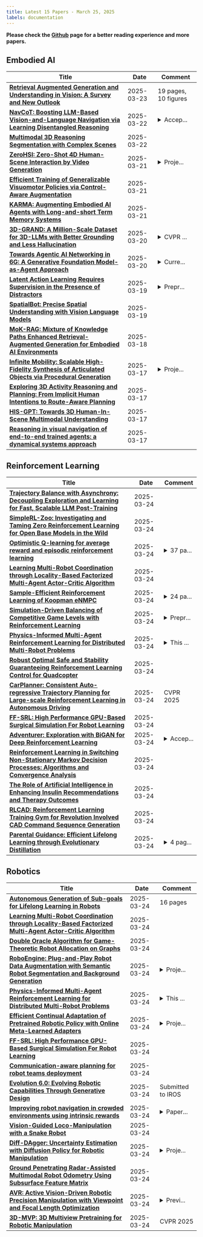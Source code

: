 ```yaml
---
title: Latest 15 Papers - March 25, 2025
labels: documentation
---
```

**Please check the [Github](https://github.com/zezhishao/MTS_Daily_ArXiv) page for a better reading experience and more papers.**

## Embodied AI
| **Title** | **Date** | **Comment** |
| --- | --- | --- |
| **[Retrieval Augmented Generation and Understanding in Vision: A Survey and New Outlook](http://arxiv.org/abs/2503.18016v1)** | 2025-03-23 | 19 pages, 10 figures |
| **[NavCoT: Boosting LLM-Based Vision-and-Language Navigation via Learning Disentangled Reasoning](http://arxiv.org/abs/2403.07376v2)** | 2025-03-22 | <details><summary>Accep...</summary><p>Accepted by TPAMI 2025</p></details> |
| **[Multimodal 3D Reasoning Segmentation with Complex Scenes](http://arxiv.org/abs/2411.13927v2)** | 2025-03-22 |  |
| **[ZeroHSI: Zero-Shot 4D Human-Scene Interaction by Video Generation](http://arxiv.org/abs/2412.18600v2)** | 2025-03-21 | <details><summary>Proje...</summary><p>Project website: https://awfuact.github.io/zerohsi/ The first two authors contribute equally</p></details> |
| **[Efficient Training of Generalizable Visuomotor Policies via Control-Aware Augmentation](http://arxiv.org/abs/2401.09258v2)** | 2025-03-21 |  |
| **[KARMA: Augmenting Embodied AI Agents with Long-and-short Term Memory Systems](http://arxiv.org/abs/2409.14908v2)** | 2025-03-21 |  |
| **[3D-GRAND: A Million-Scale Dataset for 3D-LLMs with Better Grounding and Less Hallucination](http://arxiv.org/abs/2406.05132v3)** | 2025-03-20 | <details><summary>CVPR ...</summary><p>CVPR 2025. Project website: https://3d-grand.github.io</p></details> |
| **[Towards Agentic AI Networking in 6G: A Generative Foundation Model-as-Agent Approach](http://arxiv.org/abs/2503.15764v1)** | 2025-03-20 | <details><summary>Curre...</summary><p>Currently under revision at IEEE Communications Magazine</p></details> |
| **[Latent Action Learning Requires Supervision in the Presence of Distractors](http://arxiv.org/abs/2502.00379v2)** | 2025-03-19 | <details><summary>Prepr...</summary><p>Preprint. In review. Edit: Accepted by ICLR 2025 Workshop on World Models: Understanding, Modelling and Scaling</p></details> |
| **[SpatialBot: Precise Spatial Understanding with Vision Language Models](http://arxiv.org/abs/2406.13642v7)** | 2025-03-19 |  |
| **[MoK-RAG: Mixture of Knowledge Paths Enhanced Retrieval-Augmented Generation for Embodied AI Environments](http://arxiv.org/abs/2503.13882v1)** | 2025-03-18 |  |
| **[Infinite Mobility: Scalable High-Fidelity Synthesis of Articulated Objects via Procedural Generation](http://arxiv.org/abs/2503.13424v1)** | 2025-03-17 | <details><summary>Proje...</summary><p>Project page: https://infinite-mobility.github.io 10 pages,12 figures</p></details> |
| **[Exploring 3D Activity Reasoning and Planning: From Implicit Human Intentions to Route-Aware Planning](http://arxiv.org/abs/2503.12974v1)** | 2025-03-17 |  |
| **[HIS-GPT: Towards 3D Human-In-Scene Multimodal Understanding](http://arxiv.org/abs/2503.12955v1)** | 2025-03-17 |  |
| **[Reasoning in visual navigation of end-to-end trained agents: a dynamical systems approach](http://arxiv.org/abs/2503.08306v3)** | 2025-03-17 |  |

## Reinforcement Learning
| **Title** | **Date** | **Comment** |
| --- | --- | --- |
| **[Trajectory Balance with Asynchrony: Decoupling Exploration and Learning for Fast, Scalable LLM Post-Training](http://arxiv.org/abs/2503.18929v1)** | 2025-03-24 |  |
| **[SimpleRL-Zoo: Investigating and Taming Zero Reinforcement Learning for Open Base Models in the Wild](http://arxiv.org/abs/2503.18892v1)** | 2025-03-24 |  |
| **[Optimistic Q-learning for average reward and episodic reinforcement learning](http://arxiv.org/abs/2407.13743v2)** | 2025-03-24 | <details><summary>37 pa...</summary><p>37 pages, simplified proofs</p></details> |
| **[Learning Multi-Robot Coordination through Locality-Based Factorized Multi-Agent Actor-Critic Algorithm](http://arxiv.org/abs/2503.18816v1)** | 2025-03-24 |  |
| **[Sample-Efficient Reinforcement Learning of Koopman eNMPC](http://arxiv.org/abs/2503.18787v1)** | 2025-03-24 | <details><summary>24 pa...</summary><p>24 pages, 9 figures, 2 tables</p></details> |
| **[Simulation-Driven Balancing of Competitive Game Levels with Reinforcement Learning](http://arxiv.org/abs/2503.18748v1)** | 2025-03-24 | <details><summary>Prepr...</summary><p>Preprint of the journal (IEEE Transactions on Games) paper of the same name</p></details> |
| **[Physics-Informed Multi-Agent Reinforcement Learning for Distributed Multi-Robot Problems](http://arxiv.org/abs/2401.00212v3)** | 2025-03-24 | <details><summary>This ...</summary><p>This paper is under review at IEEE T-RO</p></details> |
| **[Robust Optimal Safe and Stability Guaranteeing Reinforcement Learning Control for Quadcopter](http://arxiv.org/abs/2412.14003v2)** | 2025-03-24 |  |
| **[CarPlanner: Consistent Auto-regressive Trajectory Planning for Large-scale Reinforcement Learning in Autonomous Driving](http://arxiv.org/abs/2502.19908v3)** | 2025-03-24 | CVPR 2025 |
| **[FF-SRL: High Performance GPU-Based Surgical Simulation For Robot Learning](http://arxiv.org/abs/2503.18616v1)** | 2025-03-24 |  |
| **[Adventurer: Exploration with BiGAN for Deep Reinforcement Learning](http://arxiv.org/abs/2503.18612v1)** | 2025-03-24 | <details><summary>Accep...</summary><p>Accepted at Applied Intelligence</p></details> |
| **[Reinforcement Learning in Switching Non-Stationary Markov Decision Processes: Algorithms and Convergence Analysis](http://arxiv.org/abs/2503.18607v1)** | 2025-03-24 |  |
| **[The Role of Artificial Intelligence in Enhancing Insulin Recommendations and Therapy Outcomes](http://arxiv.org/abs/2503.18592v1)** | 2025-03-24 |  |
| **[RLCAD: Reinforcement Learning Training Gym for Revolution Involved CAD Command Sequence Generation](http://arxiv.org/abs/2503.18549v1)** | 2025-03-24 |  |
| **[Parental Guidance: Efficient Lifelong Learning through Evolutionary Distillation](http://arxiv.org/abs/2503.18531v1)** | 2025-03-24 | <details><summary>4 pag...</summary><p>4 pages, 3 figures, CoRL 2024 Workshop MAPoDeL</p></details> |

## Robotics
| **Title** | **Date** | **Comment** |
| --- | --- | --- |
| **[Autonomous Generation of Sub-goals for Lifelong Learning in Robots](http://arxiv.org/abs/2503.18914v1)** | 2025-03-24 | 16 pages |
| **[Learning Multi-Robot Coordination through Locality-Based Factorized Multi-Agent Actor-Critic Algorithm](http://arxiv.org/abs/2503.18816v1)** | 2025-03-24 |  |
| **[Double Oracle Algorithm for Game-Theoretic Robot Allocation on Graphs](http://arxiv.org/abs/2312.11791v2)** | 2025-03-24 |  |
| **[RoboEngine: Plug-and-Play Robot Data Augmentation with Semantic Robot Segmentation and Background Generation](http://arxiv.org/abs/2503.18738v1)** | 2025-03-24 | <details><summary>Proje...</summary><p>Project Page: https://roboengine.github.io/</p></details> |
| **[Physics-Informed Multi-Agent Reinforcement Learning for Distributed Multi-Robot Problems](http://arxiv.org/abs/2401.00212v3)** | 2025-03-24 | <details><summary>This ...</summary><p>This paper is under review at IEEE T-RO</p></details> |
| **[Efficient Continual Adaptation of Pretrained Robotic Policy with Online Meta-Learned Adapters](http://arxiv.org/abs/2503.18684v1)** | 2025-03-24 | <details><summary>Proje...</summary><p>Project link: https://ricky-zhu.github.io/OMLA/</p></details> |
| **[FF-SRL: High Performance GPU-Based Surgical Simulation For Robot Learning](http://arxiv.org/abs/2503.18616v1)** | 2025-03-24 |  |
| **[Communication-aware planning for robot teams deployment](http://arxiv.org/abs/2503.18545v1)** | 2025-03-24 |  |
| **[Evolution 6.0: Evolving Robotic Capabilities Through Generative Design](http://arxiv.org/abs/2502.17034v3)** | 2025-03-24 | Submitted to IROS |
| **[Improving robot navigation in crowded environments using intrinsic rewards](http://arxiv.org/abs/2302.06554v2)** | 2025-03-24 | <details><summary>Paper...</summary><p>Paper accepted in 2023 IEEE International Conference on Robotics and Automation (ICRA)</p></details> |
| **[Vision-Guided Loco-Manipulation with a Snake Robot](http://arxiv.org/abs/2503.18308v1)** | 2025-03-24 |  |
| **[Diff-DAgger: Uncertainty Estimation with Diffusion Policy for Robotic Manipulation](http://arxiv.org/abs/2410.14868v4)** | 2025-03-24 | <details><summary>Proje...</summary><p>Project website: diffdagger.github.io 8 pages, 6 figures, accepted by International Conference on Robotics and Automation (ICRA) 2025</p></details> |
| **[Ground Penetrating Radar-Assisted Multimodal Robot Odometry Using Subsurface Feature Matrix](http://arxiv.org/abs/2503.18301v1)** | 2025-03-24 |  |
| **[AVR: Active Vision-Driven Robotic Precision Manipulation with Viewpoint and Focal Length Optimization](http://arxiv.org/abs/2503.01439v3)** | 2025-03-24 | <details><summary>Previ...</summary><p>Previously, there were some problems with our experimental data, and the conclusions need to be further verified. Now that we have completed a full-scale experiment and analysis, and added supporting materials to our website, we hope to be able to resubmit it</p></details> |
| **[3D-MVP: 3D Multiview Pretraining for Robotic Manipulation](http://arxiv.org/abs/2406.18158v2)** | 2025-03-24 | CVPR 2025 |

